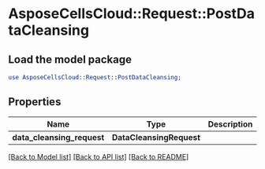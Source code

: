 # AsposeCellsCloud::Request::PostDataCleansing 

## Load the model package
```perl
use AsposeCellsCloud::Request::PostDataCleansing;
```

## Properties
Name | Type | Description | Notes
------------ | ------------- | ------------- | -------------
**data_cleansing_request** | **DataCleansingRequest** |  |  

[[Back to Model list]](../README.md#documentation-for-requests) [[Back to API list]](../README.md#documentation-for-api-endpoints) [[Back to README]](../README.md)

